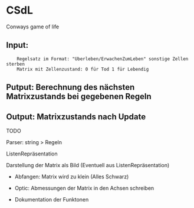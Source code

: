 # CSdL

Conways game of life

## Input:
        Regelsatz im Format: "Überleben/ErwachenZumLeben" sonstige Zellen sterben
        Matrix mit Zellenzustand: 0 für Tod 1 für Lebendig

## Putput: Berechnung des nächsten Matrixzustands bei gegebenen Regeln


## Output: Matrixzustands nach Update


TODO

Parser: string > Regeln

ListenRepräsentation

Darstellung der Matrix als Bild (Eventuell aus ListenRepräsentation)


- Abfangen: Matrix wird zu klein (Alles Schwarz)

- Optic: Abmessungen der Matrix in den Achsen schreiben

- Dokumentation der Funktonen
